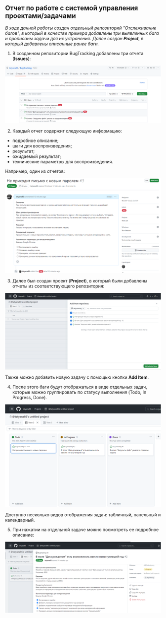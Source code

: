 ## Отчет по работе с системой управления проектами/задачами

_В ходе данной работы создан отдельный репозиторий "Отслеживание багов", в который в качестве примера добавлены три выявленных бага и прописаны задачи для их устранения. Далее создан __Project__, в который добавлены описанные ранее баги._

1. В созданном репозитории BugTracking добавлены три отчета (__Issues__):

  ![3Issues](Screens//br1.png)

2. Каждый отчет содержит следующую информацию:
- подробное описание;
- шаги для воспроизведения;
- результат;
- ожидаемый результат;
- технические параметры для воспроизведения.

Например, один из отчетов:

  ![IssueExample](Screens//br2.png)

3. Далее был создан проект (__Project__), в который были добавлены отчеты из соответствующего репозитория:

  ![Project](Screens//br3.png)

  Также можно добавить новую задачу с помощью кнопки __Add Item__.

4. После этого баги будут отображаться в виде отдельных задач, которые можно группировать по статусу выполнения (Todo, In Progress, Done).

  ![3Views](Screens//br4.png)

  Доступно несколько видов отображения задач: табличный, панельный и календарный.

5. При нажатии на отдельной задаче можно посмотреть ее подробное описание:

  ![ClickItem](Screens//br5.png)
